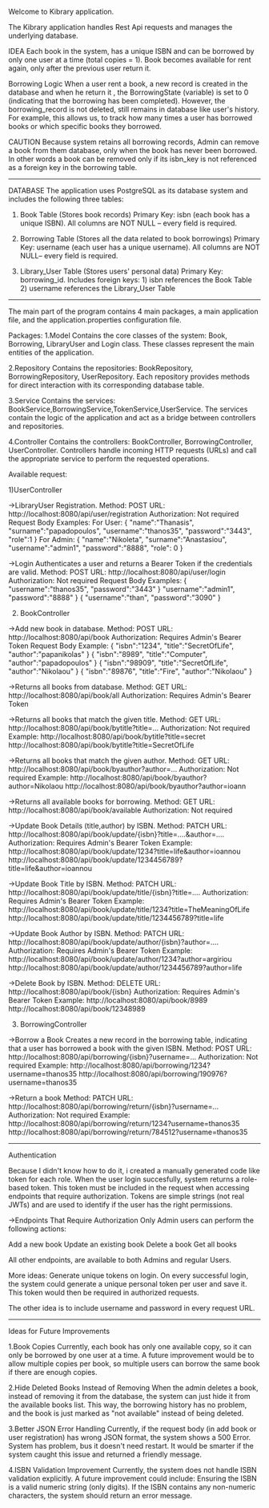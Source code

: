 
Welcome to Kibrary application.

The Kibrary application handles Rest Api requests and manages the underlying database.

IDEA
Each book in the system, has a unique ISBN and can be borrowed by only one user at a time (total copies = 1).
Book becomes available for rent again, only after the previous user return it.

Borrowing Logic
When a user rent a book, a new record is created in the database and when he return it , the BorrowingState (variable)
is set to 0 (indicating that the borrowing has been completed).
However, the borrowing_record is not deleted, still remains in database like user's history. For example,
this allows us, to track how many times a user has borrowed books or which specific books they borrowed.

CAUTION
Because system retains all borrowing records, Admin can remove a book from them database, only when
the book has never been borrowed. In other words a book can be removed only if its isbn_key is not referenced as
a foreign key in the borrowing table.

_________________________

DATABASE
The application uses PostgreSQL as its database system and includes the following three tables:

1. Book Table (Stores book records)
   Primary Key: isbn (each book has a unique ISBN).
   All columns are NOT NULL – every field is required.

2. Borrowing Table (Stores all the data related to book borrowings)
   Primary Key: username (each user has a unique username).
   All columns are NOT NULL– every field is required.

3. Library_User Table (Stores users' personal data)
   Primary Key: borrowing_id.
   Includes foreign keys: 1) isbn references the Book Table 2) username  references the Library_User Table

--------------------------

The main part of the program contains 4 main packages, a main application file,
and the application.properties configuration file.

Packages:
1.Model
Contains the core classes of the system: Book, Borrowing, LibraryUser and Login class.
These classes represent the main entities of the application.

2.Repository
Contains the repositories: BookRepository, BorrowingRepository, UserRepository.
Each repository provides methods for direct interaction with its corresponding database table.

3.Service
Contains the services: BookService,BorrowingService,TokenService,UserService.
The services contain the logic of the application and act as a bridge between controllers and repositories.

4.Controller
Contains the controllers: BookController, BorrowingController, UserController.
Controllers handle incoming HTTP requests (URLs) and call the appropriate service to perform the requested operations.

Available request:

1)UserController

->LibraryUser Registration.
Method: POST
URL: http://localhost:8080/api/user/registration
Authorization: Not required
Request Body Examples:
For User:
{
"name":"Thanasis",
"surname":"papadopoulos",
"username":"thanos35",
"password":"3443",
"role":1
}
For Admin:
{
"name":"Nikoleta",
"surname":"Anastasiou",
"username":"admin1",
"password":"8888",
"role": 0
}

->Login
Authenticates a user and returns a Bearer Token if the credentials are valid.
Method: POST
URL: http://localhost:8080/api/user/login
Authorization: Not required
Request Body Examples:
{
"username":"thanos35",
"password":"3443"
}
"username":"admin1",
"password":"8888"
}
{
"username":"than",
"password":"3090"
}



2) BookController

->Add new book in database.
Method: POST
URL: http://localhost:8080/api/book
Authorization: Requires Admin's Bearer Token
Request Body Example:
{
"isbn":"1234",
"title":"SecretOfLife",
"author":"papanikolas"
}
{
"isbn":"8989",
"title":"Computer",
"author":"papadopoulos"
}
{
"isbn":"98909",
"title":"SecretOfLife",
"author":"Nikolaou"
}
{
"isbn":"89876",
"title":"Fire",
"author":"Nikolaou"
}

->Returns all books from database.
Method: GET
URL: http://localhost:8080/api/book/all
Authorization: Requires Admin's Bearer Token

->Returns all books that match the given title.
Method: GET
URL: http://localhost:8080/api/book/bytitle?title=...
Authorization: Not required
Example: http://localhost:8080/api/book/bytitle?title=secret
http://localhost:8080/api/book/bytitle?title=SecretOfLife

->Returns all books that match the given author.
Method: GET
URL: http://localhost:8080/api/book/byauthor?author=...
Authorization: Not required
Example: http://localhost:8080/api/book/byauthor?author=Nikolaou
http://localhost:8080/api/book/byauthor?author=ioann

->Returns all available books for borrowing.
Method: GET
URL: http://localhost:8080/api/book/available
Authorization: Not required

->Update Book Details (title,author) by ISBN.
Method: PATCH
URL: http://localhost:8080/api/book/update/{isbn}?title=....&author=....
Authorization: Requires Admin's Bearer Token
Example: http://localhost:8080/api/book/update/1234?title=life&author=ioannou
http://localhost:8080/api/book/update/1234456789?title=life&author=ioannou

->Update Book Title by ISBN.
Method: PATCH
URL: http://localhost:8080/api/book/update/title/{isbn}?title=....
Authorization: Requires Admin's Bearer Token
Example: http://localhost:8080/api/book/update/title/1234?title=TheMeaningOfLife
http://localhost:8080/api/book/update/title/1234456789?title=life

->Update Book Author by ISBN.
Method: PATCH
URL: http://localhost:8080/api/book/update/author/{isbn}?author=....
Authorization: Requires Admin's Bearer Token
Example: http://localhost:8080/api/book/update/author/1234?author=argiriou
http://localhost:8080/api/book/update/author/1234456789?author=life

->Delete Book by ISBN.
Method: DELETE
URL: http://localhost:8080/api/book/{isbn}
Authorization: Requires Admin's Bearer Token
Example: http://localhost:8080/api/book/8989
http://localhost:8080/api/book/12348989


3) BorrowingController

->Borrow a Book
Creates a new record in the borrowing table, indicating that a user has borrowed a book with the given ISBN.
Method: POST
URL: http://localhost:8080/api/borrowing/{isbn}?username=...
Authorization: Not required
Example: http://localhost:8080/api/borrowing/1234?username=thanos35
http://localhost:8080/api/borrowing/190976?username=thanos35

->Return a book
Method: PATCH
URL: http://localhost:8080/api/borrowing/return/{isbn}?username=...
Authorization: Not required
Example: http://localhost:8080/api/borrowing/return/1234?username=thanos35
http://localhost:8080/api/borrowing/return/784512?username=thanos35

----------------

Authentication

Because I didn't know how to do it, i created a manually generated code like token for each role.
When the user login succesfully, system returns a role-based token.
This token must be included in the request when accessing endpoints that require authorization.
Tokens are simple strings (not real JWTs) and are used to identify if the user has the right permissions.

->Endpoints That Require Authorization
Only Admin users can perform the following actions:

Add a new book
Update an existing book
Delete a book
Get all books

All other endpoints, are available to both Admins and regular Users.

More ideas:
Generate unique tokens on login.
On every successful login, the system could generate a unique personal token per user and save it.
This token would then be required in authorized requests.

The other idea is to include username and password in every request URL.

-------------------

Ideas for Future Improvements

1.Book Copies
Currently, each book has only one available copy, so it can only be borrowed by one user at a time.
A future improvement would be to allow multiple copies per book, so multiple users can borrow the same book
if there are enough copies.

2.Hide Deleted Books Instead of Removing
When the admin deletes a book, instead of removing it from the database, the system can just hide it
from the available books list.
This way, the borrowing history has no problem, and the book is just marked as "not available" instead of being deleted.

3.Better JSON Error Handling
Currently, if the request body (in add book or user registration) has wrong JSON format, the system shows a 500 Error.
System has problem, bus it doesn't need restart.
It would be smarter if the system caught this issue and returned a friendly message.

4.ISBN Validation Improvement
Currently, the system does not handle ISBN validation explicitly. 
A future improvement could include:
Ensuring the ISBN is a valid numeric string (only digits).
If the ISBN contains any non-numeric characters, the system should return an error message.